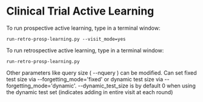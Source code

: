 # Clinical Trial Active Learning

To run prospective active learning, type in a terminal window:
```
run-retro-prosp-learning.py --visit_mode=yes
```

To run retrospective active learning, type in a terminal window:
```
run-retro-prosp-learning.py
```

Other parameters like query size ( --nquery ) can be modified. Can set fixed test size via --forgetting_mode='fixed' or dynamic test size via --forgetting_mode='dynamic'. --dynamic_test_size is by default 0 when using the dynamic test set (indicates adding in entire visit at each round)
